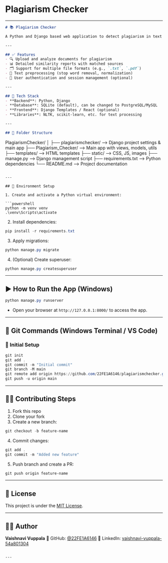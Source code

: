 ﻿# Plagiarism Checker



---

```markdown
# 📚 Plagiarism Checker

A Python and Django based web application to detect plagiarism in text documents and provide detailed similarity reports.

---

## ✅ Features
- 🔍 Upload and analyze documents for plagiarism  
- 📊 Detailed similarity reports with matched sources  
- 🗂️ Support for multiple file formats (e.g., `.txt`, `.pdf`)  
- 🧹 Text preprocessing (stop word removal, normalization)  
- 🔐 User authentication and session management (optional)  

---

## 🧰 Tech Stack
- **Backend**: Python, Django  
- **Database**: SQLite (default), can be changed to PostgreSQL/MySQL  
- **Frontend**: Django Templates / React (optional)  
- **Libraries**: NLTK, scikit-learn, etc. for text processing  

---

## 📁 Folder Structure

```

PlagiarismChecker/
│
├── plagiarismchecker/   --> Django project settings & main app
├── Plagiarism\_Checker/  --> Main app with views, models, utils
├── templates/           --> HTML templates
├── static/              --> CSS, JS, images
├── manage.py            --> Django management script
├── requirements.txt     --> Python dependencies
└── README.md            --> Project documentation

````

---

## 🔐 Environment Setup

1. Create and activate a Python virtual environment:

```powershell
python -m venv venv
.\venv\Scripts\activate
````

2. Install dependencies:

```powershell
pip install -r requirements.txt
```

3. Apply migrations:

```powershell
python manage.py migrate
```

4. (Optional) Create superuser:

```powershell
python manage.py createsuperuser
```

---

## ▶️ How to Run the App (Windows)

```powershell
python manage.py runserver
```

* Open your browser at `http://127.0.0.1:8000/` to access the app.

---

## 🚀 Git Commands (Windows Terminal / VS Code)

### 📌 Initial Setup

```powershell
git init
git add .
git commit -m "Initial commit"
git branch -M main
git remote add origin https://github.com/22FE1A6146/plagiarismchecker.git
git push -u origin main
```

---

## 🧑‍💻 Contributing Steps

1. Fork this repo
2. Clone your fork
3. Create a new branch:

```powershell
git checkout -b feature-name
```

4. Commit changes:

```powershell
git add .
git commit -m "Added new feature"
```

5. Push branch and create a PR:

```powershell
git push origin feature-name
```

---

## 📄 License

This project is under the [MIT License](LICENSE).

---

## 🙋‍♀️ Author

**Vaishnavi Vuppala**
🔗 GitHub: [@22FE1A6146](https://github.com/22FE1A6146)
🔗 LinkedIn: [vaishnavi-vuppala-54a801304](https://www.linkedin.com/in/vaishnavi-vuppala-54a801304)

```

---


```
